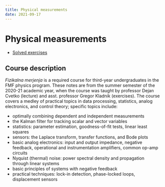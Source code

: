 ```yaml
---
title: Physical measurements
date: 2021-09-17
---
```

# Physical measurements

- [Solved exercises](fizmer-exercises.pdf)

## Course description

*Fizikalna merjenja* is a required course for third-year undergraduates in the FMF physics program. These notes are from the summer semester of the 2020-21 academic year, when the course was taught by professor Dejan Cvetko (lecture) and asst. professor Gregor Kladnik (exercises). The course covers a medley of practical topics in data processing, statistics, analog electronics, and control theory; specific topics include:

- optimally combining dependent and independent measurements
- the Kalman filter for tracking scalar and vector variables
- statistics: parameter estimation, goodness-of-fit tests, linear least squares
- sensors: the Laplace transform, transfer functions, and Bode plots
- basic analog electronics: input and output impedance, negative feedback, operational and instrumentation amplifiers, common op-amp circuits
- Nyquist (thermal) noise: power spectral density and propagation through linear systems
- basic principles of systems with negative feedback
- practical techniques: lock-in detection, phase-locked loops, displacement sensors
